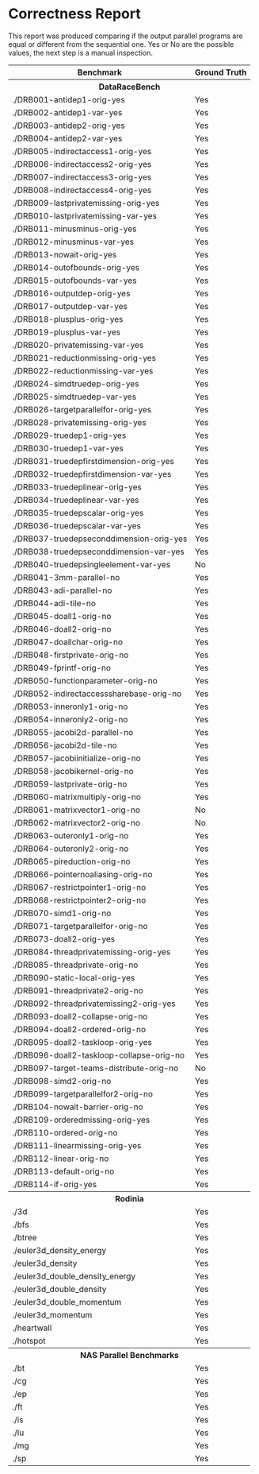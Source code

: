 
# Correctness Report

This report was produced comparing if the output parallel programs are equal or different from the sequential one. Yes or No are the possible values, the next step is a manual inspection.

<table><tr><th>Benchmark</th><th>Ground Truth</th></tr>
<tr><th colspan='3'> DataRaceBench </th></tr>
<tr><td>./DRB001-antidep1-orig-yes</td><td>Yes</td></tr>
<tr><td>./DRB002-antidep1-var-yes</td><td>Yes</td></tr>
<tr><td>./DRB003-antidep2-orig-yes</td><td>Yes</td></tr>
<tr><td>./DRB004-antidep2-var-yes</td><td>Yes</td></tr>
<tr><td>./DRB005-indirectaccess1-orig-yes</td><td>Yes</td></tr>
<tr><td>./DRB006-indirectaccess2-orig-yes</td><td>Yes</td></tr>
<tr><td>./DRB007-indirectaccess3-orig-yes</td><td>Yes</td></tr>
<tr><td>./DRB008-indirectaccess4-orig-yes</td><td>Yes</td></tr>
<tr><td>./DRB009-lastprivatemissing-orig-yes</td><td>Yes</td></tr>
<tr><td>./DRB010-lastprivatemissing-var-yes</td><td>Yes</td></tr>
<tr><td>./DRB011-minusminus-orig-yes</td><td>Yes</td></tr>
<tr><td>./DRB012-minusminus-var-yes</td><td>Yes</td></tr>
<tr><td>./DRB013-nowait-orig-yes</td><td>Yes</td></tr>
<tr><td>./DRB014-outofbounds-orig-yes</td><td>Yes</td></tr>
<tr><td>./DRB015-outofbounds-var-yes</td><td>Yes</td></tr>
<tr><td>./DRB016-outputdep-orig-yes</td><td>Yes</td></tr>
<tr><td>./DRB017-outputdep-var-yes</td><td>Yes</td></tr>
<tr><td>./DRB018-plusplus-orig-yes</td><td>Yes</td></tr>
<tr><td>./DRB019-plusplus-var-yes</td><td>Yes</td></tr>
<tr><td>./DRB020-privatemissing-var-yes</td><td>Yes</td></tr>
<tr><td>./DRB021-reductionmissing-orig-yes</td><td>Yes</td></tr>
<tr><td>./DRB022-reductionmissing-var-yes</td><td>Yes</td></tr>
<tr><td>./DRB024-simdtruedep-orig-yes</td><td>Yes</td></tr>
<tr><td>./DRB025-simdtruedep-var-yes</td><td>Yes</td></tr>
<tr><td>./DRB026-targetparallelfor-orig-yes</td><td>Yes</td></tr>
<tr><td>./DRB028-privatemissing-orig-yes</td><td>Yes</td></tr>
<tr><td>./DRB029-truedep1-orig-yes</td><td>Yes</td></tr>
<tr><td>./DRB030-truedep1-var-yes</td><td>Yes</td></tr>
<tr><td>./DRB031-truedepfirstdimension-orig-yes</td><td>Yes</td></tr>
<tr><td>./DRB032-truedepfirstdimension-var-yes</td><td>Yes</td></tr>
<tr><td>./DRB033-truedeplinear-orig-yes</td><td>Yes</td></tr>
<tr><td>./DRB034-truedeplinear-var-yes</td><td>Yes</td></tr>
<tr><td>./DRB035-truedepscalar-orig-yes</td><td>Yes</td></tr>
<tr><td>./DRB036-truedepscalar-var-yes</td><td>Yes</td></tr>
<tr><td>./DRB037-truedepseconddimension-orig-yes</td><td>Yes</td></tr>
<tr><td>./DRB038-truedepseconddimension-var-yes</td><td>Yes</td></tr>
<tr><td>./DRB040-truedepsingleelement-var-yes</td><td>No</td></tr>
<tr><td>./DRB041-3mm-parallel-no</td><td>Yes</td></tr>
<tr><td>./DRB043-adi-parallel-no</td><td>Yes</td></tr>
<tr><td>./DRB044-adi-tile-no</td><td>Yes</td></tr>
<tr><td>./DRB045-doall1-orig-no</td><td>Yes</td></tr>
<tr><td>./DRB046-doall2-orig-no</td><td>Yes</td></tr>
<tr><td>./DRB047-doallchar-orig-no</td><td>Yes</td></tr>
<tr><td>./DRB048-firstprivate-orig-no</td><td>Yes</td></tr>
<tr><td>./DRB049-fprintf-orig-no</td><td>Yes</td></tr>
<tr><td>./DRB050-functionparameter-orig-no</td><td>Yes</td></tr>
<tr><td>./DRB052-indirectaccesssharebase-orig-no</td><td>Yes</td></tr>
<tr><td>./DRB053-inneronly1-orig-no</td><td>Yes</td></tr>
<tr><td>./DRB054-inneronly2-orig-no</td><td>Yes</td></tr>
<tr><td>./DRB055-jacobi2d-parallel-no</td><td>Yes</td></tr>
<tr><td>./DRB056-jacobi2d-tile-no</td><td>Yes</td></tr>
<tr><td>./DRB057-jacobiinitialize-orig-no</td><td>Yes</td></tr>
<tr><td>./DRB058-jacobikernel-orig-no</td><td>Yes</td></tr>
<tr><td>./DRB059-lastprivate-orig-no</td><td>Yes</td></tr>
<tr><td>./DRB060-matrixmultiply-orig-no</td><td>Yes</td></tr>
<tr><td>./DRB061-matrixvector1-orig-no</td><td>No</td></tr>
<tr><td>./DRB062-matrixvector2-orig-no</td><td>No</td></tr>
<tr><td>./DRB063-outeronly1-orig-no</td><td>Yes</td></tr>
<tr><td>./DRB064-outeronly2-orig-no</td><td>Yes</td></tr>
<tr><td>./DRB065-pireduction-orig-no</td><td>Yes</td></tr>
<tr><td>./DRB066-pointernoaliasing-orig-no</td><td>Yes</td></tr>
<tr><td>./DRB067-restrictpointer1-orig-no</td><td>Yes</td></tr>
<tr><td>./DRB068-restrictpointer2-orig-no</td><td>Yes</td></tr>
<tr><td>./DRB070-simd1-orig-no</td><td>Yes</td></tr>
<tr><td>./DRB071-targetparallelfor-orig-no</td><td>Yes</td></tr>
<tr><td>./DRB073-doall2-orig-yes</td><td>Yes</td></tr>
<tr><td>./DRB084-threadprivatemissing-orig-yes</td><td>Yes</td></tr>
<tr><td>./DRB085-threadprivate-orig-no</td><td>Yes</td></tr>
<tr><td>./DRB090-static-local-orig-yes</td><td>Yes</td></tr>
<tr><td>./DRB091-threadprivate2-orig-no</td><td>Yes</td></tr>
<tr><td>./DRB092-threadprivatemissing2-orig-yes</td><td>Yes</td></tr>
<tr><td>./DRB093-doall2-collapse-orig-no</td><td>Yes</td></tr>
<tr><td>./DRB094-doall2-ordered-orig-no</td><td>Yes</td></tr>
<tr><td>./DRB095-doall2-taskloop-orig-yes</td><td>Yes</td></tr>
<tr><td>./DRB096-doall2-taskloop-collapse-orig-no</td><td>Yes</td></tr>
<tr><td>./DRB097-target-teams-distribute-orig-no</td><td>No</td></tr>
<tr><td>./DRB098-simd2-orig-no</td><td>Yes</td></tr>
<tr><td>./DRB099-targetparallelfor2-orig-no</td><td>Yes</td></tr>
<tr><td>./DRB104-nowait-barrier-orig-no</td><td>Yes</td></tr>
<tr><td>./DRB109-orderedmissing-orig-yes</td><td>Yes</td></tr>
<tr><td>./DRB110-ordered-orig-no</td><td>Yes</td></tr>
<tr><td>./DRB111-linearmissing-orig-yes</td><td>Yes</td></tr>
<tr><td>./DRB112-linear-orig-no</td><td>Yes</td></tr>
<tr><td>./DRB113-default-orig-no</td><td>Yes</td></tr>
<tr><td>./DRB114-if-orig-yes</td><td>Yes</td></tr>
<tr><th colspan='3'> Rodinia </th></tr>
<tr><td>./3d</td><td>Yes</td></tr>
<tr><td>./bfs</td><td>Yes</td></tr>
<tr><td>./btree</td><td>Yes</td></tr>
<tr><td>./euler3d_density_energy</td><td>Yes</td></tr>
<tr><td>./euler3d_density</td><td>Yes</td></tr>
<tr><td>./euler3d_double_density_energy</td><td>Yes</td></tr>
<tr><td>./euler3d_double_density</td><td>Yes</td></tr>
<tr><td>./euler3d_double_momentum</td><td>Yes</td></tr>
<tr><td>./euler3d_momentum</td><td>Yes</td></tr>
<tr><td>./heartwall</td><td>Yes</td></tr>
<tr><td>./hotspot</td><td>Yes</td></tr>
<tr><th colspan='3'> NAS Parallel Benchmarks </th></tr>
<tr><td>./bt</td><td>Yes</td></tr>
<tr><td>./cg</td><td>Yes</td></tr>
<tr><td>./ep</td><td>Yes</td></tr>
<tr><td>./ft</td><td>Yes</td></tr>
<tr><td>./is</td><td>Yes</td></tr>
<tr><td>./lu</td><td>Yes</td></tr>
<tr><td>./mg</td><td>Yes</td></tr>
<tr><td>./sp</td><td>Yes</td></tr>
</table>
